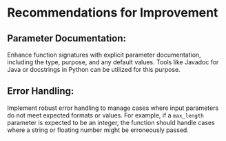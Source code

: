 # Recommendations for Improvement

## Parameter Documentation:

Enhance function signatures with explicit parameter documentation, including the type, purpose, and any default values. Tools like Javadoc for Java or docstrings in Python can be utilized for this purpose.
  
## Error Handling:

Implement robust error handling to manage cases where input parameters do not meet expected formats or values. For example, if a `max_length` parameter is expected to be an integer, the function should handle cases where a string or floating number might be erroneously passed.